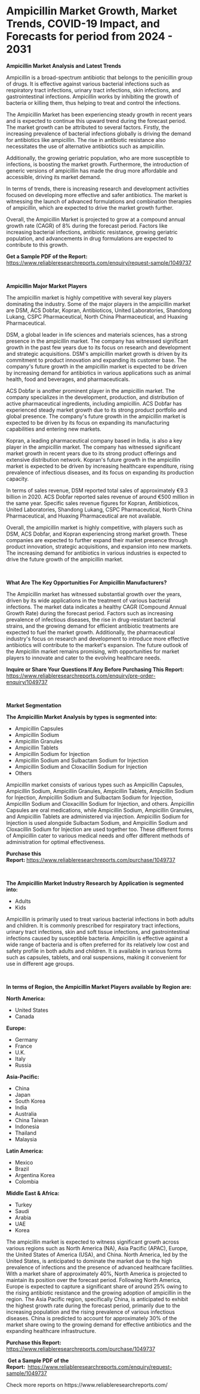 <p><h1>Ampicillin Market Growth, Market Trends, COVID-19 Impact, and Forecasts for period from 2024 - 2031</h1></p><p><strong>Ampicillin Market Analysis and Latest Trends</strong></p>
<p><p>Ampicillin is a broad-spectrum antibiotic that belongs to the penicillin group of drugs. It is effective against various bacterial infections such as respiratory tract infections, urinary tract infections, skin infections, and gastrointestinal infections. Ampicillin works by inhibiting the growth of bacteria or killing them, thus helping to treat and control the infections.</p><p>The Ampicillin Market has been experiencing steady growth in recent years and is expected to continue this upward trend during the forecast period. The market growth can be attributed to several factors. Firstly, the increasing prevalence of bacterial infections globally is driving the demand for antibiotics like ampicillin. The rise in antibiotic resistance also necessitates the use of alternative antibiotics such as ampicillin.</p><p>Additionally, the growing geriatric population, who are more susceptible to infections, is boosting the market growth. Furthermore, the introduction of generic versions of ampicillin has made the drug more affordable and accessible, driving its market demand.</p><p>In terms of trends, there is increasing research and development activities focused on developing more effective and safer antibiotics. The market is witnessing the launch of advanced formulations and combination therapies of ampicillin, which are expected to drive the market growth further.</p><p>Overall, the Ampicillin Market is projected to grow at a compound annual growth rate (CAGR) of 8% during the forecast period. Factors like increasing bacterial infections, antibiotic resistance, growing geriatric population, and advancements in drug formulations are expected to contribute to this growth.</p></p>
<p><strong>Get a Sample PDF of the Report:&nbsp;</strong> <a href="https://www.reliableresearchreports.com/enquiry/request-sample/1049737">https://www.reliableresearchreports.com/enquiry/request-sample/1049737</a></p>
<p>&nbsp;</p>
<p><strong>Ampicillin Major Market Players</strong></p>
<p><p>The ampicillin market is highly competitive with several key players dominating the industry. Some of the major players in the ampicillin market are DSM, ACS Dobfar, Kopran, Antibioticos, United Laboratories, Shandong Lukang, CSPC Pharmaceutical, North China Pharmaceutical, and Huaxing Pharmaceutical.</p><p>DSM, a global leader in life sciences and materials sciences, has a strong presence in the ampicillin market. The company has witnessed significant growth in the past few years due to its focus on research and development and strategic acquisitions. DSM's ampicillin market growth is driven by its commitment to product innovation and expanding its customer base. The company's future growth in the ampicillin market is expected to be driven by increasing demand for antibiotics in various applications such as animal health, food and beverages, and pharmaceuticals.</p><p>ACS Dobfar is another prominent player in the ampicillin market. The company specializes in the development, production, and distribution of active pharmaceutical ingredients, including ampicillin. ACS Dobfar has experienced steady market growth due to its strong product portfolio and global presence. The company's future growth in the ampicillin market is expected to be driven by its focus on expanding its manufacturing capabilities and entering new markets.</p><p>Kopran, a leading pharmaceutical company based in India, is also a key player in the ampicillin market. The company has witnessed significant market growth in recent years due to its strong product offerings and extensive distribution network. Kopran's future growth in the ampicillin market is expected to be driven by increasing healthcare expenditure, rising prevalence of infectious diseases, and its focus on expanding its production capacity.</p><p>In terms of sales revenue, DSM reported total sales of approximately €9.3 billion in 2020. ACS Dobfar reported sales revenue of around €500 million in the same year. Specific sales revenue figures for Kopran, Antibioticos, United Laboratories, Shandong Lukang, CSPC Pharmaceutical, North China Pharmaceutical, and Huaxing Pharmaceutical are not available.</p><p>Overall, the ampicillin market is highly competitive, with players such as DSM, ACS Dobfar, and Kopran experiencing strong market growth. These companies are expected to further expand their market presence through product innovation, strategic acquisitions, and expansion into new markets. The increasing demand for antibiotics in various industries is expected to drive the future growth of the ampicillin market.</p></p>
<p>&nbsp;</p>
<p><strong>What Are The Key Opportunities For Ampicillin Manufacturers?</strong></p>
<p><p>The Ampicillin market has witnessed substantial growth over the years, driven by its wide applications in the treatment of various bacterial infections. The market data indicates a healthy CAGR (Compound Annual Growth Rate) during the forecast period. Factors such as increasing prevalence of infectious diseases, the rise in drug-resistant bacterial strains, and the growing demand for efficient antibiotic treatments are expected to fuel the market growth. Additionally, the pharmaceutical industry's focus on research and development to introduce more effective antibiotics will contribute to the market's expansion. The future outlook of the Ampicillin market remains promising, with opportunities for market players to innovate and cater to the evolving healthcare needs.</p></p>
<p><strong>Inquire or Share Your Questions If Any Before Purchasing This Report:</strong> <a href="https://www.reliableresearchreports.com/enquiry/pre-order-enquiry/1049737">https://www.reliableresearchreports.com/enquiry/pre-order-enquiry/1049737</a></p>
<p>&nbsp;</p>
<p><strong>Market Segmentation</strong></p>
<p><strong>The Ampicillin Market Analysis by types is segmented into:</strong></p>
<p><ul><li>Ampicillin Capsules</li><li>Ampicillin Sodium</li><li>Ampicillin Granules</li><li>Ampicillin Tablets</li><li>Ampicillin Sodium for Injection</li><li>Ampicillin Sodium and Sulbactam Sodium for Injection</li><li>Ampicillin Sodium and Cloxacillin Sodium for Injection</li><li>Others</li></ul></p>
<p><p>Ampicillin market consists of various types such as Ampicillin Capsules, Ampicillin Sodium, Ampicillin Granules, Ampicillin Tablets, Ampicillin Sodium for Injection, Ampicillin Sodium and Sulbactam Sodium for Injection, Ampicillin Sodium and Cloxacillin Sodium for Injection, and others. Ampicillin Capsules are oral medications, while Ampicillin Sodium, Ampicillin Granules, and Ampicillin Tablets are administered via injection. Ampicillin Sodium for Injection is used alongside Sulbactam Sodium, and Ampicillin Sodium and Cloxacillin Sodium for Injection are used together too. These different forms of Ampicillin cater to various medical needs and offer different methods of administration for optimal effectiveness.</p></p>
<p><strong>Purchase this Report:&nbsp;</strong><a href="https://www.reliableresearchreports.com/purchase/1049737">https://www.reliableresearchreports.com/purchase/1049737</a></p>
<p>&nbsp;</p>
<p><strong>The Ampicillin Market Industry Research by Application is segmented into:</strong></p>
<p><ul><li>Adults</li><li>Kids</li></ul></p>
<p><p>Ampicillin is primarily used to treat various bacterial infections in both adults and children. It is commonly prescribed for respiratory tract infections, urinary tract infections, skin and soft tissue infections, and gastrointestinal infections caused by susceptible bacteria. Ampicillin is effective against a wide range of bacteria and is often preferred for its relatively low cost and safety profile in both adults and children. It is available in various forms such as capsules, tablets, and oral suspensions, making it convenient for use in different age groups.</p></p>
<p>&nbsp;</p>
<p><strong>In terms of Region, the Ampicillin Market Players available by Region are:</strong></p>
<p>
    <p> <strong> North America: </strong>
        <ul>
            <li>United States</li>
            <li>Canada</li>
        </ul>
        </p> 
    <p> <strong> Europe: </strong>
        <ul>
            <li>Germany</li>
            <li>France</li>
            <li>U.K.</li>
            <li>Italy</li>
            <li>Russia</li>
        </ul>
        </p> 
    <p> <strong> Asia-Pacific: </strong>
        <ul>
            <li>China</li>
            <li>Japan</li>
            <li>South Korea</li>
            <li>India</li>
            <li>Australia</li>
            <li>China Taiwan</li>
            <li>Indonesia</li>
            <li>Thailand</li>
            <li>Malaysia</li>
        </ul>
        </p> 
    <p> <strong> Latin America: </strong>
        <ul>
            <li>Mexico</li>
            <li>Brazil</li>
            <li>Argentina Korea</li>
            <li>Colombia</li>
        </ul>
        </p> 
    <p> <strong> Middle East & Africa: </strong>
        <ul>
            <li>Turkey</li>
            <li>Saudi</li>
            <li>Arabia</li>
            <li>UAE</li>
            <li>Korea</li>
        </ul>
    </p>
    </p>
<p><p>The ampicillin market is expected to witness significant growth across various regions such as North America (NA), Asia Pacific (APAC), Europe, the United States of America (USA), and China. North America, led by the United States, is anticipated to dominate the market due to the high prevalence of infections and the presence of advanced healthcare facilities. With a market share of approximately 40%, North America is projected to maintain its position over the forecast period. Following North America, Europe is expected to capture a significant share of around 25% owing to the rising antibiotic resistance and the growing adoption of ampicillin in the region. The Asia Pacific region, specifically China, is anticipated to exhibit the highest growth rate during the forecast period, primarily due to the increasing population and the rising prevalence of various infectious diseases. China is predicted to account for approximately 30% of the market share owing to the growing demand for effective antibiotics and the expanding healthcare infrastructure.</p></p>
<p><strong>Purchase this Report: </strong><a href="https://www.reliableresearchreports.com/purchase/1049737">https://www.reliableresearchreports.com/purchase/1049737</a></p>
<p>&nbsp;<strong>Get a Sample PDF of the Report:&nbsp;&nbsp;</strong><a href="https://www.reliableresearchreports.com/enquiry/request-sample/1049737">https://www.reliableresearchreports.com/enquiry/request-sample/1049737</a></p>
<p><strong></strong></p>
<p>Check more reports on https://www.reliableresearchreports.com/</p>